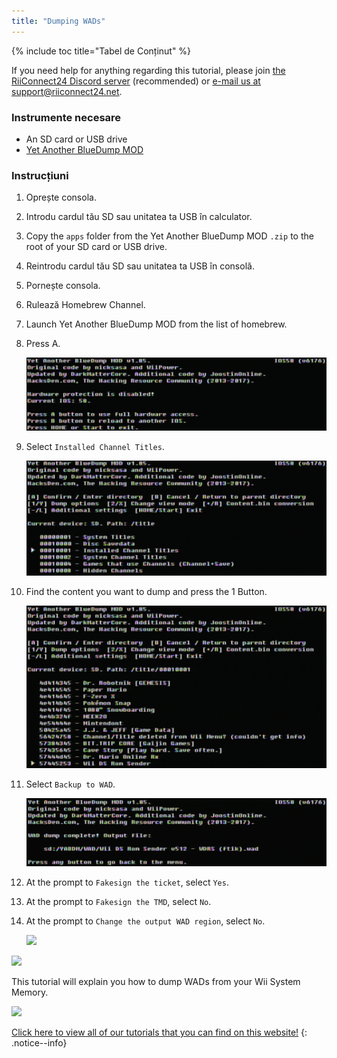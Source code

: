 ```yaml
---
title: "Dumping WADs"
---
```


{% include toc title="Tabel de Conținut" %}

If you need help for anything regarding this tutorial, please join [the RiiConnect24 Discord server](https://discord.gg/rc24) (recommended) or [e-mail us at support@riiconnect24.net](mailto:support@riiconnect24.net).

### Instrumente necesare

+ An SD card or USB drive
+ [Yet Another BlueDump MOD](https://oscwii.org/library/app/Yet-Another-BlueDump-Mod)

### Instrucțiuni

1. Oprește consola.
1. Introdu cardul tău SD sau unitatea ta USB în calculator.
1. Copy the `apps` folder from the Yet Another BlueDump MOD `.zip` to the root of your SD card or USB drive.
1. Reintrodu cardul tău SD sau unitatea ta USB în consolă.
1. Pornește consola.
1. Rulează Homebrew Channel.
1. Launch Yet Another BlueDump MOD from the list of homebrew.
1. Press A.

    ![](/images/homebrew/DumpWADS/1.png)

1. Select `Installed Channel Titles`.

    ![](/images/homebrew/DumpWADS/2.png)

1. Find the content you want to dump and press the 1 Button.

    ![](/images/homebrew/DumpWADS/3.png)

1. Select `Backup to WAD`.

    ![](/images/homebrew/DumpWADS/4.png)

1. At the prompt to `Fakesign the ticket`, select `Yes`.
1. At the prompt to `Fakesign the TMD`, select `No`.
1. At the prompt to `Change the output WAD region`, select `No`.

    ![](/images/homebrew/DumpWADS/5.png)

![](/images/homebrew/DumpWADS/6.png)

This tutorial will explain you how to dump WADs from your Wii System Memory.

![](/images/homebrew/DumpWADS/7.png)

[Click here to view all of our tutorials that you can find on this website!](site-navigation)
{: .notice--info}